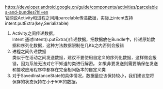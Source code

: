 https://developer.android.google.cn/guide/components/activities/parcelables-and-bundles?hl=en   
官网说Activity和进程之间用parcelable传递数据，实际上intent支持intent.putExtra(key,Serializable)
1. Activity之间传递数据。   
   Intent 通过Intent().putExtra()传递数据，把数据放在Bundle中，传递原始数据和序列化数据，这种方法数据限制在几Kb之内否则会报错
2. 进程之间传递数据  
   类似于在活动之间发送数据，建议不要使用自定义的序列化数据，这样做会报错，因为系统无法对它不知道的类进行解密。
   如果非要发送则需要确保在发送和接收应用程序中都存在完全相同版本的自定义类  
3. 对于SavedInstanceState的具体情况，数据量应该保持较小，我们建议您将保存的状态保持在小于50K的数据。